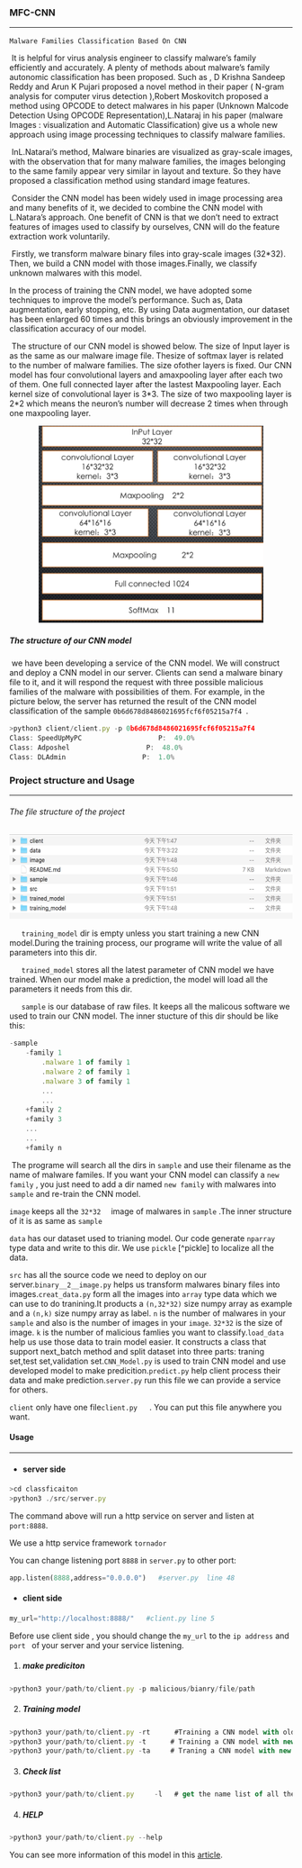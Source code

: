### 							MFC-CNN 

---

`Malware Families Classification Based On CNN`

​	It is helpful for virus analysis engineer to classify malware’s family efficiently and accurately. A plenty of methods about malware’s family autonomic classification has been proposed. Such as , D Krishna Sandeep Reddy and Arun K Pujari proposed a novel method in their paper ( N-gram analysis for computer virus detection ),Robert Moskovitch proposed a method using OPCODE to detect malwares in his paper (Unknown Malcode Detection Using OPCODE Representation),L.Nataraj in his paper (malware Images : visualization and Automatic Classification) give us a whole new approach using image processing techniques to classify malware families.

​       InL.Natarai’s method, Malware binaries are visualized as gray-scale images, with the observation that for many malware families, the images belonging to the same family appear very similar in layout and texture. So they have proposed a classification method using standard image features. 

​       Consider the CNN model has been widely used in image processing area and many benefits of it, we decided to combine the CNN model with L.Natara’s approach. One benefit of CNN is that we don’t need to extract features of images used to classify by ourselves, CNN will do the feature extraction work voluntarily.

​	Firstly, we transform malware binary files into gray-scale images (32*32). Then, we build a CNN model with those images.Finally, we classify unknown malwares with this model.

In the process of training the CNN model, we have adopted some techniques to improve the model’s performance. Such as, Data augmentation, early stopping, etc. By using Data augmentation, our dataset has been enlarged 60 times and this brings an obviously improvement in the classification accuracy of our model.

​	The structure of our CNN model is showed below. The size of Input layer is as the same as our malware image file. Thesize of softmax layer is related to the number of malware families. The size ofother layers is fixed. Our CNN model has four convolutional layers and amaxpooling layer after each two of them. One full connected layer after the lastest Maxpooling layer. Each kernel size of convolutional layer is 3\*3. The size of two maxpooling layer is 2\*2 which means the neuron’s number will decrease 2 times when through one maxpooling layer.

<div align=center><img width="400" height="350" src="./READEMEIMAGE/CNN_model.jpg"/></div>



##### 							The structure of our CNN model




​	we have been developing a service of the CNN model. We will construct and deploy a CNN model in our server. Clients can send a malware binary file to it, and it will respond the request with three possible malicious families of the malware with possibilities of them. For example, in the picture below, the server has returned the result of the CNN model classification of the sample `0b6d678d8486021695fcf6f05215a7f4 `.



```typescript
>python3 client/client.py -p 0b6d678d8486021695fcf6f05215a7f4
Class: SpeedUpMyPC                   P:  49.0%
Class: Adposhel                   P:  48.0%
Class: DLAdmin                   P:  1.0%
```







### Project structure and Usage

---



###### 						 The file structure of the project



<div align=center><img width="600" height="150" src="./READEMEIMAGE/file_structure.jpg"/></div>



`	training_model` dir is empty unless you start training a new CNN model.During the training process, our programe will write the value of all parameters  into this dir. 

`	trained_model` stores all the latest parameter of CNN model we have trained. When our model make a prediction, the model will load all the parameters it needs from this dir.

`	sample` is our database of raw files. It keeps all the malicous software we used to train our CNN model. The inner stucture of this dir should be like this:

```typescript
-sample
	-family 1
		.malware 1 of family 1
		.malware 2 of family 1
		.malware 3 of family 1
		...
		...
	+family 2
	+family 3
	...
	...
	+family n
```

​	The programe will search all the dirs in `sample` and use their filename as the name of malware familes. If you want your CNN model can classify a `new family` , you just need to add a dir  named `new family` with malwares into `sample` and re-train the CNN model.

`image` keeps all the  `32*32  ` image of malwares in `sample` .The inner structure of it is as same as `sample`

`data`  has our dataset used to trianing model. Our code  generate `nparray ` type data and write to this dir. We use `pickle` [^pickle] to localize all the data.

`src` has all the source code we need to deploy on our server.`binary__2__image.py`  helps us transform malwares binary files into images.`creat_data.py` form all the images into `array` type data which we can use to do tranining.It products a `(n,32*32)` size numpy array as example and a `(n,k)` size numpy array as label. `n` is the number of malwares in your `sample`  and also is the number of images in your `image`. `32*32` is the size of image. `k` is the number of malicious famlies you want to classify.`load_data` help us use those data to train model easier. It constructs a class that support next_batch method and split dataset into three parts: traning set,test set,validation set.`CNN_Model.py` is used to train CNN model and use developed model to make predicition.`predict.py` help client process their data and make prediction.`server.py` run this file we can provide a service for others.

`client` only have one file`client.py	`. You can put this file anywhere you want. 



#### Usage

---

- #### server side

```typescript
>cd classficaiton
>python3 ./src/server.py
```

The command above will run a http service on server and listen at `port:8888`. 

We use a http service framework `tornador`

You can change listening port `8888` in `server.py` to other port:

```python
app.listen(8888,address="0.0.0.0")   #server.py  line 48
```





- #### client side




```python
my_url="http://localhost:8888/"   #client.py line 5
```




Before use client side , you should change the `my_url` to the `ip address` and `port ` of your server and your service listening.

1. ##### make prediciton

```typescript
>python3 your/path/to/client.py -p malicious/bianry/file/path
```



2. ##### Training model

```typescript
>python3 your/path/to/client.py -rt      #Training a CNN model with old data
>python3 your/path/to/client.py -t		# Training a CNN model with new data
>python3 your/path/to/client.py -ta		# Traning a CNN model with new 								              # data and data augmentation
```

3. ##### Check list

```typescript
>python3 your/path/to/client.py 	-l 	 # get the name list of all the 									         # malware families Our CNN 									                # model able to classify 
```

4. ##### HELP

```typescript
>python3 your/path/to/client.py --help
```

You can see more information of this model in this [article][my article].









[my article]: http://www.willxu1992.com/2019/05/19/research-summary.html "willxu1992.com"










